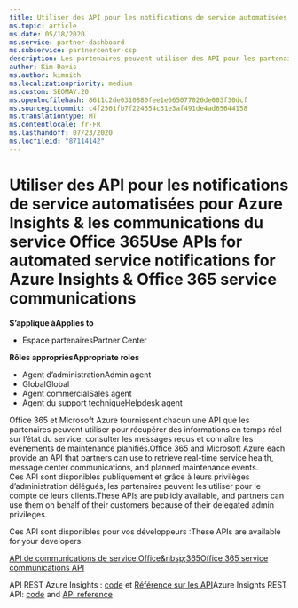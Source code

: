 ```yaml
---
title: Utiliser des API pour les notifications de service automatisées
ms.topic: article
ms.date: 05/18/2020
ms.service: partner-dashboard
ms.subservice: partnercenter-csp
description: Les partenaires peuvent utiliser des API pour les partenaires Office 365 et Microsoft Azure pour l’intégrité du service en temps réel, les communications du centre de messages et les événements de maintenance planifiée.
author: Kim-Davis
ms.author: kimnich
ms.localizationpriority: medium
ms.custom: SEOMAY.20
ms.openlocfilehash: 8611c2de0310880fee1e665077026de003f30dcf
ms.sourcegitcommit: c4f2561fb7f224554c31e3af491de4ad65644158
ms.translationtype: MT
ms.contentlocale: fr-FR
ms.lasthandoff: 07/23/2020
ms.locfileid: "87114142"
---
```

# <a name="use-apis-for-automated-service-notifications-for-azure-insights--office-365-service-communications"></a><span data-ttu-id="9de78-103">Utiliser des API pour les notifications de service automatisées pour Azure Insights & les communications du service Office 365</span><span class="sxs-lookup"><span data-stu-id="9de78-103">Use APIs for automated service notifications for Azure Insights & Office 365 service communications</span></span>

<span data-ttu-id="9de78-104">**S’applique à**</span><span class="sxs-lookup"><span data-stu-id="9de78-104">**Applies to**</span></span>

-  <span data-ttu-id="9de78-105">Espace partenaires</span><span class="sxs-lookup"><span data-stu-id="9de78-105">Partner Center</span></span>

<span data-ttu-id="9de78-106">**Rôles appropriés**</span><span class="sxs-lookup"><span data-stu-id="9de78-106">**Appropriate roles**</span></span>

- <span data-ttu-id="9de78-107">Agent d’administration</span><span class="sxs-lookup"><span data-stu-id="9de78-107">Admin agent</span></span>
- <span data-ttu-id="9de78-108">Global</span><span class="sxs-lookup"><span data-stu-id="9de78-108">Global</span></span> 
- <span data-ttu-id="9de78-109">Agent commercial</span><span class="sxs-lookup"><span data-stu-id="9de78-109">Sales agent</span></span>
- <span data-ttu-id="9de78-110">Agent du support technique</span><span class="sxs-lookup"><span data-stu-id="9de78-110">Helpdesk agent</span></span>

<span data-ttu-id="9de78-111">Office 365 et Microsoft Azure fournissent chacun une API que les partenaires peuvent utiliser pour récupérer des informations en temps réel sur l’état du service, consulter les messages reçus et connaître les événements de maintenance planifiés.</span><span class="sxs-lookup"><span data-stu-id="9de78-111">Office 365 and Microsoft Azure each provide an API that partners can use to retrieve real-time service health, message center communications, and planned maintenance events.</span></span> <span data-ttu-id="9de78-112">Ces&nbsp;API sont disponibles publiquement et grâce à leurs privilèges d’administration délégués, les partenaires peuvent les utiliser pour le compte de leurs clients.</span><span class="sxs-lookup"><span data-stu-id="9de78-112">These APIs are publicly available, and partners can use them on behalf of their customers because of their delegated admin privileges.</span></span>

<span data-ttu-id="9de78-113">Ces&nbsp;API sont disponibles pour vos développeurs&nbsp;:</span><span class="sxs-lookup"><span data-stu-id="9de78-113">These APIs are available for your developers:</span></span>

[<span data-ttu-id="9de78-114">API de communications de service Office&amp;nbsp;365</span><span class="sxs-lookup"><span data-stu-id="9de78-114">Office 365 service communications API</span></span>](https://go.microsoft.com/fwlink/p/?LinkId=616899)

<span data-ttu-id="9de78-115">API REST Azure Insights : [code](https://go.microsoft.com/fwlink/p/?LinkId=617299) et [Référence sur les API](https://go.microsoft.com/fwlink/p/?LinkId=617300)</span><span class="sxs-lookup"><span data-stu-id="9de78-115">Azure Insights REST API: [code](https://go.microsoft.com/fwlink/p/?LinkId=617299) and [API reference](https://go.microsoft.com/fwlink/p/?LinkId=617300)</span></span>

 

 



